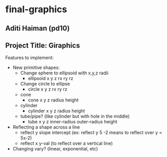 # final-graphics

## Aditi Haiman (pd10)
## Project Title: Giraphics

Features to implement:
-  New primitive shapes:
    - Change sphere to ellipsoid with x,y,z radii
        - ellipsoid x y z rx ry rz
    - Change circle to ellipse
        - circle x y z rx ry rz
    - cone 
        - cone x y z radius height
    - cylinder
        - cylinder x y z radius height
    - tube/pipe? (like cylinder but with hole in the middle)
        - tube x y z inner-radius outer-radius height
- Reflecting a shape across a line
    - reflect y slope intercept (ex: reflect y 5 -2 means to reflect over y = 5x-2)
    - reflect x y-val (to reflect over a vertical line)
- Changing vary? (linear, exponential, etc)
